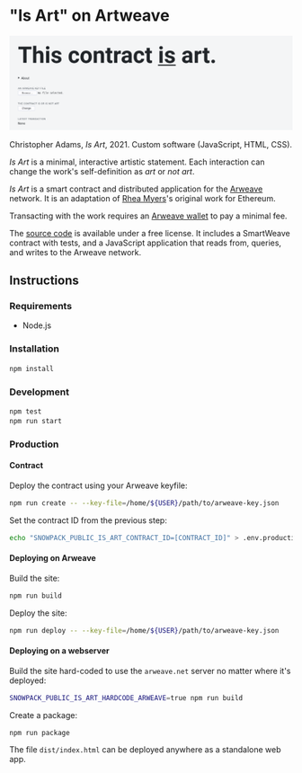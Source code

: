 # "Is Art" on Artweave

![Screenshot](/screenshot.png?raw=true)

Christopher Adams, *Is Art*, 2021.  Custom software (JavaScript, HTML,
CSS).

*Is Art* is a minimal, interactive artistic statement. Each interaction
can change the work's self-definition as *art* or *not art*.

*Is Art* is a smart contract and distributed application for the
[Arweave] network. It is an adaptation of [Rhea Myers]'s original work
for Ethereum.

Transacting with the work requires an [Arweave wallet] to pay a minimal
fee.

The [source code] is available under a free license. It includes a
SmartWeave contract with tests, and a JavaScript application that reads
from, queries, and writes to the Arweave network.

## Instructions

### Requirements

* Node.js

### Installation

```sh
npm install
```

### Development

```sh
npm test
npm run start
```

### Production

#### Contract

Deploy the contract using your Arweave keyfile:

```sh
npm run create -- --key-file=/home/${USER}/path/to/arweave-key.json
```

Set the contract ID from the previous step:

```sh
echo "SNOWPACK_PUBLIC_IS_ART_CONTRACT_ID=[CONTRACT_ID]" > .env.production
```

#### Deploying on Arweave

Build the site:

```sh
npm run build
```

Deploy the site:

```sh
npm run deploy -- --key-file=/home/${USER}/path/to/arweave-key.json
```

#### Deploying on a webserver

Build the site hard-coded to use the `arweave.net` server no matter
where it's deployed:

```sh
SNOWPACK_PUBLIC_IS_ART_HARDCODE_ARWEAVE=true npm run build
```

Create a package:

```sh
npm run package
```

The file `dist/index.html` can be deployed anywhere as a standalone web app.

[Arweave]: https://www.arweave.org/
[Arweave wallet]: https://faucet.arweave.net/
[Rhea Myers]: https://rhea.art/is-art
[source code]: https://github.com/christopheradams/is-art-weave
